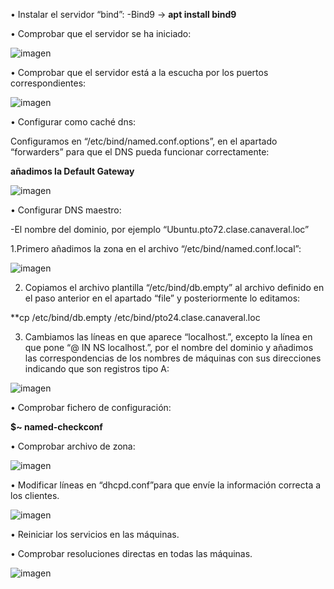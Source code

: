 • Instalar el servidor “bind”:
  -Bind9 -> **apt install bind9**

• Comprobar que el servidor se ha iniciado:

![imagen](https://github.com/user-attachments/assets/e249d26a-7f6f-4f34-a6fc-38dd36bd5e46)

• Comprobar que el servidor está a la escucha por los puertos correspondientes:

![imagen](https://github.com/user-attachments/assets/2c332bf9-b966-46d8-9b8b-73d388cff449)


• Configurar como caché dns:

Configuramos en “/etc/bind/named.conf.options”, en el apartado “forwarders”     para   que el DNS pueda funcionar correctamente:

**añadimos la Default Gateway**

![imagen](https://github.com/user-attachments/assets/5d7f3eb0-0cae-4a22-84e1-91f2985d6a06)


• Configurar DNS maestro:

-El nombre del dominio, por ejemplo “Ubuntu.pto72.clase.canaveral.loc”

  1.Primero añadimos la zona en el archivo “/etc/bind/named.conf.local”:

  ![imagen](https://github.com/user-attachments/assets/cb5a6939-318d-4248-af4b-50184ba5dcd0)

  2. Copiamos el archivo plantilla “/etc/bind/db.empty” al archivo definido en el paso anterior   en el apartado “file” y posteriormente lo editamos:

**cp /etc/bind/db.empty /etc/bind/pto24.clase.canaveral.loc

  3. Cambiamos las líneas en que aparece “localhost.”, excepto la línea en que pone
  “@ IN NS localhost.”, por el nombre del dominio y añadimos las correspondencias de los nombres de máquinas con sus direcciones indicando que son registros tipo A:

![imagen](https://github.com/user-attachments/assets/00e28591-2f79-4592-bb1c-6b650d746d21)


  • Comprobar fichero de configuración:

  **$~ named-checkconf**

  • Comprobar archivo de zona:

![imagen](https://github.com/user-attachments/assets/d6417fef-25ec-46d0-a573-bdbeab7e50dd)

  • Modificar líneas en “dhcpd.conf”para que envíe la información correcta a los clientes.
  
  ![imagen](https://github.com/user-attachments/assets/b7b92c47-61e7-4a08-aa70-a07a444b17df)

  • Reiniciar los servicios en las máquinas.

  • Comprobar resoluciones directas en todas las máquinas.

  ![imagen](https://github.com/user-attachments/assets/e770d4bb-af2d-4ca4-8763-4b221e42dd2f)


